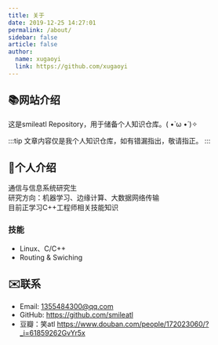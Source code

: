 ```yaml
---
title: 关于
date: 2019-12-25 14:27:01
permalink: /about/
sidebar: false
article: false
author:
  name: xugaoyi
  link: https://github.com/xugaoyi
---
```


## 📚网站介绍
这是smileatl Repository，用于储备个人知识仓库。( •̀ ω •́ )✧

:::tip
文章内容仅是我个人知识仓库，如有错漏指出，敬请指正。
:::


## 🐼个人介绍
通信与信息系统研究生  
研究方向：机器学习、边缘计算、大数据网络传输  
目前正学习C++工程师相关技能知识

### 技能
* Linux、C/C++
* Routing & Swiching


## ✉️联系

<!-- - Email:  <a href="mailto:1355484300@qq.com">1355484300@qq.com</a> -->
- Email:  <1355484300@qq.com>
- GitHub: <https://github.com/smileatl>
- 豆瓣：笑atl <https://www.douban.com/people/172023060/?_i=61859262GvYr5x>


